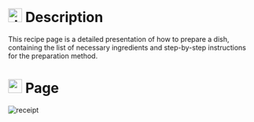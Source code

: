# <img src="https://github.com/user-attachments/assets/caabfdf0-0f9e-44a3-8200-c6579fe87887" alt="description icon" width="28"> Description
This recipe page is a detailed presentation of how to prepare a dish, containing the list of necessary ingredients and step-by-step instructions for the preparation method.

# <img src="https://github.com/user-attachments/assets/3a0ef760-729b-4fd4-b747-3a3b64121518" alt="page icon" width="28"> Page
![receipt](https://github.com/user-attachments/assets/1a5af563-1612-453e-bb7c-c07526a40801)
